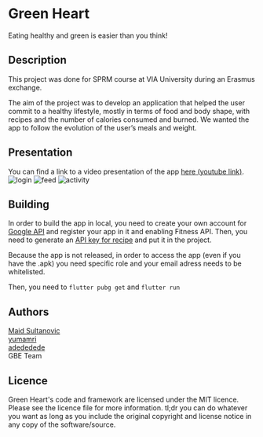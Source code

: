 # Green Heart

Eating healthy and green is easier than you think!

## Description

This project was done for SPRM course at VIA University during an Erasmus exchange.  

The aim of the project was to develop an application that helped the user commit to a healthy lifestyle, mostly in terms of food and body shape, with recipes and the number of calories consumed and burned. We wanted the app to follow the evolution of the user’s meals and weight.

## Presentation

You can find a link to a video presentation of the app [here (youtube link)](https://youtu.be/JXlXKqSU5RY).  
![login](https://cdn.discordapp.com/attachments/764647594667933727/850080360606990336/unknown.png) ![feed](https://cdn.discordapp.com/attachments/764647594667933727/850080682545250304/unknown.png) ![activity](https://cdn.discordapp.com/attachments/764647594667933727/850080967787806797/unknown.png)


## Building

In order to build the app in local, you need to create your own account for [Google API](https://console.developers.google.com/) and register your app in it and enabling Fitness API. Then, you need to generate an [API key for recipe](https://spoonacular.com/food-api) and put it in the project. 

Because the app is not released, in order to access the app (even if you have the .apk) you need specific role and your email adress needs to be whitelisted.

Then, you need to `flutter pubg get` and `flutter run`


## Authors

[Maid Sultanovic](https://github.com/MaidSULTANOVIC)  
[yumamri](https://github.com/yumamri)  
[adededede](https://github.com/adededede)  
GBE Team   

## Licence

Green Heart's code and framework are licensed under the MIT licence. Please see the licence file for more information. tl;dr you can do whatever you want as long as you include the original copyright and license notice in any copy of the software/source.
